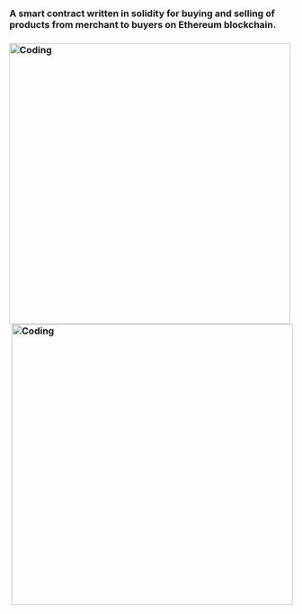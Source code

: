 <h3>A smart contract written in solidity for buying and selling of products from merchant to buyers on Ethereum blockchain.<h3>
  
  <img align="center" alt="Coding" width="500" src="https://thecoinoffering.com/wp-content/uploads/2018/10/How-do-Ethereum-Transacions-Work-1464x686.png">

  <img align="right" alt="Coding" width="500" src="https://www.investopedia.com/thmb/FBbBlA0py2d24vjbZTgW_FA8MHI=/963x722/smart/filters:no_upscale()/Ethereum_final-7fa23d1704dc4a08b5b0fccf4c7de6d1.png">
